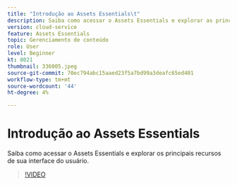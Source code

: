 ```yaml
---
title: "Introdução ao Assets Essentials\t"
description: Saiba como acessar o Assets Essentials e explorar as principais facetas de sua interface do usuário.
version: cloud-service
feature: Assets Essentials
topic: Gerenciamento de conteúdo
role: User
level: Beginner
kt: 8021
thumbnail: 336005.jpeg
source-git-commit: 70ec794abc15aaed23f5a7bd99a3deafc65ed401
workflow-type: tm+mt
source-wordcount: '44'
ht-degree: 4%

---
```



# Introdução ao Assets Essentials

Saiba como acessar o Assets Essentials e explorar os principais recursos de sua interface do usuário.

>[!VIDEO](https://video.tv.adobe.com/v/336005/?quality=9&learn=on)
